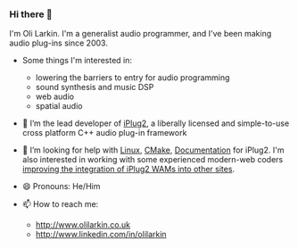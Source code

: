 ### Hi there 👋

I'm Oli Larkin. I'm a generalist audio programmer, and I've been making audio plug-ins since 2003. 

- Some things I'm interested in:
  - lowering the barriers to entry for audio programming
  - sound synthesis and music DSP
  - web audio
  - spatial audio

- 🔭 I’m the lead developer of [iPlug2](https://iPlug2.github.io), a liberally licensed and simple-to-use cross platform C++ audio plug-in framework
- 🤔 I’m looking for help with [Linux](https://github.com/iPlug2/iPlug2/issues/105), [CMake](https://github.com/iPlug2/iPlug2/issues/39), [Documentation](https://github.com/iPlug2/iPlug2/issues/470) for iPlug2. I'm also interested in working with some experienced modern-web coders [improving the integration of iPlug2 WAMs into other sites](https://github.com/iPlug2/iPlug2/issues/229).
- 😄 Pronouns: He/Him
- 📫 How to reach me:
  - http://www.olilarkin.co.uk
  - http://www.linkedin.com/in/olilarkin
